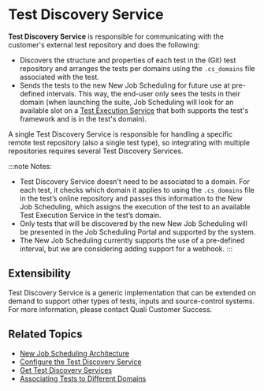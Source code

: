 # Test Discovery Service

**Test Discovery Service** is responsible for communicating with the customer's external test repository and does the following:

- Discovers the structure and properties of each test in the (Git) test repository and arranges the tests per domains using the `.cs_domains` file associated with the test.
- Sends the tests to the new New Job Scheduling for future use at pre-defined intervals. This way, the end-user only sees the tests in their domain (when launching the suite, Job Scheduling will look for an available slot on a [Test Execution Service](https://help.quali.com/Online%20Help/0.0/Portal/Content/IG/JSS/jss-tes.htm) that both supports the test's framework and is in the test's domain).

A single Test Discovery Service is responsible for handling a specific remote test repository (also a single test type), so integrating with multiple repositories requires several Test Discovery Services.

:::note Notes:
- Test Discovery Service doesn't need to be associated to a domain. For each test, it checks which domain it applies to using the `.cs_domains` file in the test’s online repository and passes this information to the New Job Scheduling, which assigns the execution of the test to an available Test Execution Service in the test’s domain.
- Only tests that will be discovered by the new New Job Scheduling will be presented in the Job Scheduling Portal and supported by the system.
- The New Job Scheduling currently supports the use of a pre-defined interval, but we are considering adding support for a webhook.
:::

## Extensibility

Test Discovery Service is a generic implementation that can be extended on demand to support other types of tests, inputs and source-control systems. For more information, please contact Quali Customer Success.

## Related Topics

- [New Job Scheduling Architecture](https://help.quali.com/Online%20Help/0.0/Portal/Content/IG/JSS/jss-architecture.htm)
- [Configure the Test Discovery Service](https://help.quali.com/Online%20Help/0.0/Portal/Content/IG/JSS/jss-tds-config.htm)
- [Get Test Discovery Services](https://help.quali.com/Online%20Help/0.0/Portal/Content/API/JSS-API/jss-rest-api-get-tds.htm)
- [Associating Tests to Different Domains](https://help.quali.com/Online%20Help/0.0/Portal/Content/IG/JSS/jss-associate-tests-to-domain.htm)